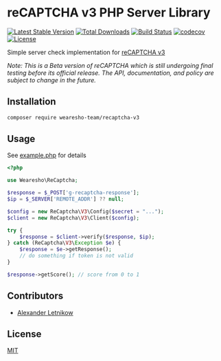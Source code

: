 # reCAPTCHA v3 PHP Server Library
[![Latest Stable Version](https://poser.pugx.org/wearesho-team/recaptcha-v3/v/stable)](https://packagist.org/packages/wearesho-team/recaptcha-v3)
[![Total Downloads](https://poser.pugx.org/wearesho-team/recaptcha-v3/downloads)](https://packagist.org/packages/wearesho-team/recaptcha-v3)
[![Build Status](https://travis-ci.org/wearesho-team/recaptcha-v3.svg?branch=master)](https://travis-ci.org/wearesho-team/recaptcha-v3)
[![codecov](https://codecov.io/gh/wearesho-team/recaptcha-v3/branch/master/graph/badge.svg)](https://codecov.io/gh/wearesho-team/recaptcha-v3)
[![License](https://poser.pugx.org/wearesho-team/recaptcha-v3/license)](https://packagist.org/packages/wearesho-team/recaptcha-v3)

Simple server check implementation for [reCAPTCHA v3](https://developers.google.com/recaptcha/docs/v3)

*Note: This is a Beta version of reCAPTCHA which is still undergoing final testing before its official release. The API, documentation, and policy are subject to change in the future.*

## Installation
```bash
composer require wearesho-team/recaptcha-v3
```

## Usage
See [example.php](./example.php) for details

```php
<?php

use Wearesho\ReCaptcha;

$response = $_POST['g-recaptcha-response'];
$ip = $_SERVER['REMOTE_ADDR'] ?? null;

$config = new ReCaptcha\V3\Config($secret = "...");
$client = new ReCaptcha\V3\Client($config);

try {
    $response = $client->verify($response, $ip);
} catch (ReCaptcha\V3\Exception $e) {
    $response = $e->getResponse();
    // do something if token is not valid
}

$response->getScore(); // score from 0 to 1

```

## Contributors
- [Alexander <horat1us> Letnikow](mailto:reclamme@gmail.com)

## License
[MIT](./LICENSE)
